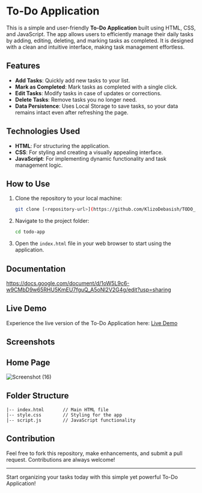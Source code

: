 # To-Do Application

This is a simple and user-friendly **To-Do Application** built using HTML, CSS, and JavaScript. The app allows users to efficiently manage their daily tasks by adding, editing, deleting, and marking tasks as completed. It is designed with a clean and intuitive interface, making task management effortless.

## Features

- **Add Tasks**: Quickly add new tasks to your list.
- **Mark as Completed**: Mark tasks as completed with a single click.
- **Edit Tasks**: Modify tasks in case of updates or corrections.
- **Delete Tasks**: Remove tasks you no longer need.
- **Data Persistence**: Uses Local Storage to save tasks, so your data remains intact even after refreshing the page.

## Technologies Used

- **HTML**: For structuring the application.
- **CSS**: For styling and creating a visually appealing interface.
- **JavaScript**: For implementing dynamic functionality and task management logic.

## How to Use

1. Clone the repository to your local machine:
   ```bash
   git clone [<repository-url>](https://github.com/KlizoDebasish/TODO_APPLICATION)
   ```
2. Navigate to the project folder:
   ```bash
   cd todo-app
   ```
3. Open the `index.html` file in your web browser to start using the application.

## Documentation
https://docs.google.com/document/d/1oW5L9c6-w9CMbD9w65RHU5KmEU7fguQ_A5oNl2V2G4g/edit?usp=sharing

## Live Demo

Experience the live version of the To-Do Application here: [Live Demo](https://klizostodoapplication.netlify.app)

## Screenshots

## Home Page
![Screenshot (16)](https://github.com/user-attachments/assets/e9438889-5557-4873-8876-b3e00f0fdfec)


## Folder Structure

```
|-- index.html       // Main HTML file
|-- style.css        // Styling for the app
|-- script.js        // JavaScript functionality
```

## Contribution

Feel free to fork this repository, make enhancements, and submit a pull request. Contributions are always welcome!

---

Start organizing your tasks today with this simple yet powerful To-Do Application!
